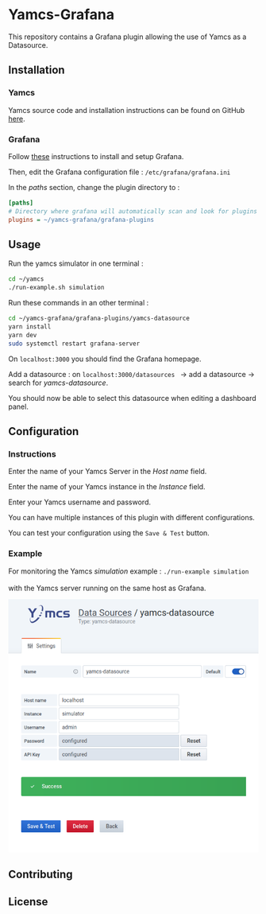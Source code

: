 # Yamcs-Grafana

This repository contains a Grafana plugin allowing the use of Yamcs as a Datasource.

## Installation

### Yamcs
Yamcs source code and installation instructions can be found on GitHub [here](https://github.com/yamcs/yamcs).


### Grafana

Follow [these](https://grafana.com/docs/grafana/latest/getting-started/getting-started/) instructions to install and setup Grafana.

Then, edit the Grafana configuration file :
```/etc/grafana/grafana.ini ```

In the *paths* section, change the plugin directory to :
```ini
[paths]
# Directory where grafana will automatically scan and look for plugins
plugins = ~/yamcs-grafana/grafana-plugins
```


## Usage
Run the yamcs simulator in one terminal :
```bash
cd ~/yamcs
./run-example.sh simulation
```
Run these commands in an other terminal :
```bash
cd ~/yamcs-grafana/grafana-plugins/yamcs-datasource
yarn install
yarn dev
sudo systemctl restart grafana-server
```
On ```localhost:3000``` you should find the Grafana homepage.

Add a datasource : on ```localhost:3000/datasources ``` -> add a datasource -> search for *yamcs-datasource*.

You should now be able to select this datasource when editing a dashboard panel.

## Configuration

### Instructions

Enter the name of your Yamcs Server in the *Host name* field.

Enter the name of your Yamcs instance in the *Instance* field.

Enter your Yamcs username and password.

You can have multiple instances of this plugin with different configurations.

You can test your configuration using the ```Save & Test``` button.

### Example

For monitoring the Yamcs *simulation* example : ```./run-example simulation ``` <br></br>
with the Yamcs server running on the same host as Grafana.

![](grafana-plugins/yamcs-datasource/configExample.png)


## Contributing


## License
